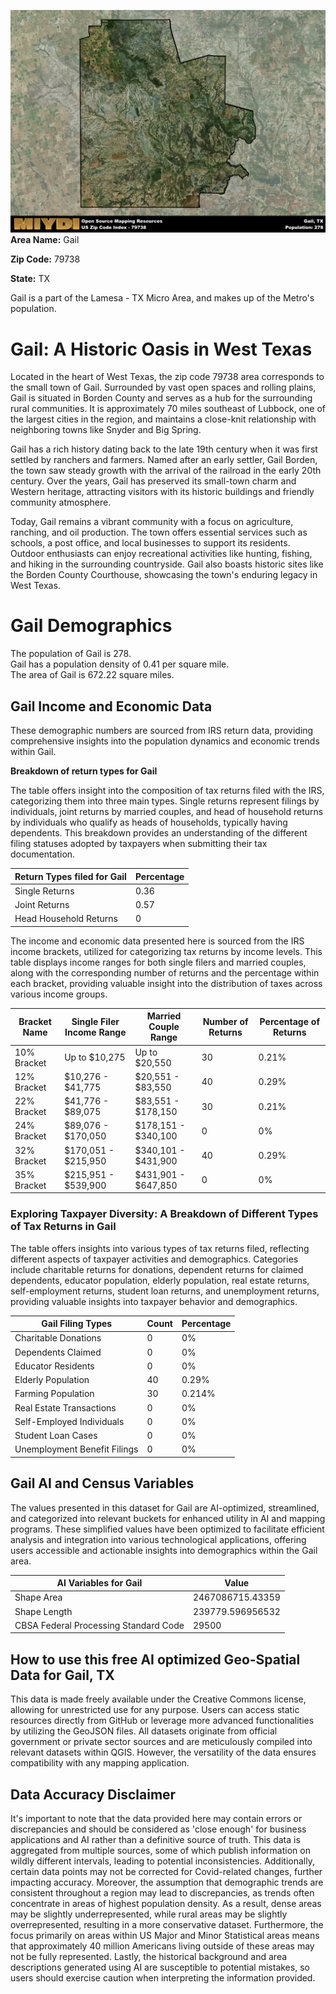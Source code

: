 ![Image Alt Text](../_images/79738.png)
**Area Name:** Gail

**Zip Code:** 79738

**State:** TX

Gail is a part of the Lamesa - TX Micro Area, and makes up  of the Metro's population.  

# Gail: A Historic Oasis in West Texas

Located in the heart of West Texas, the zip code 79738 area corresponds to the small town of Gail. Surrounded by vast open spaces and rolling plains, Gail is situated in Borden County and serves as a hub for the surrounding rural communities. It is approximately 70 miles southeast of Lubbock, one of the largest cities in the region, and maintains a close-knit relationship with neighboring towns like Snyder and Big Spring.

Gail has a rich history dating back to the late 19th century when it was first settled by ranchers and farmers. Named after an early settler, Gail Borden, the town saw steady growth with the arrival of the railroad in the early 20th century. Over the years, Gail has preserved its small-town charm and Western heritage, attracting visitors with its historic buildings and friendly community atmosphere.

Today, Gail remains a vibrant community with a focus on agriculture, ranching, and oil production. The town offers essential services such as schools, a post office, and local businesses to support its residents. Outdoor enthusiasts can enjoy recreational activities like hunting, fishing, and hiking in the surrounding countryside. Gail also boasts historic sites like the Borden County Courthouse, showcasing the town's enduring legacy in West Texas.

# Gail Demographics

The population of Gail is 278.  
Gail has a population density of 0.41 per square mile.  
The area of Gail is 672.22 square miles.  

## Gail Income and Economic Data

These demographic numbers are sourced from IRS return data, providing comprehensive insights into the population dynamics and economic trends within Gail.

**Breakdown of return types for Gail**

The table offers insight into the composition of tax returns filed with the IRS, categorizing them into three main types. Single returns represent filings by individuals, joint returns by married couples, and head of household returns by individuals who qualify as heads of households, typically having dependents. This breakdown provides an understanding of the different filing statuses adopted by taxpayers when submitting their tax documentation.

| Return Types filed for Gail                              | Percentage          |
|----------------------------------------------------------|---------------------|
| Single Returns                                            | 0.36 |
| Joint Returns                                             | 0.57 |
| Head Household Returns                                    | 0 |

The income and economic data presented here is sourced from the IRS income brackets, utilized for categorizing tax returns by income levels. This table displays income ranges for both single filers and married couples, along with the corresponding number of returns and the percentage within each bracket, providing valuable insight into the distribution of taxes across various income groups.

| Bracket Name       | Single Filer Income Range | Married Couple Range | Number of Returns | Percentage of Returns |
|--------------------|----------------------------|----------------------|-------------------|-----------------------|
| 10% Bracket        | Up to $10,275              | Up to $20,550        | 30 | 0.21% |
| 12% Bracket        | $10,276 - $41,775          | $20,551 - $83,550    | 40 | 0.29% |
| 22% Bracket        | $41,776 - $89,075          | $83,551 - $178,150   | 30 | 0.21% |
| 24% Bracket        | $89,076 - $170,050         | $178,151 - $340,100  | 0 | 0% |
| 32% Bracket        | $170,051 - $215,950        | $340,101 - $431,900  | 40 | 0.29% |
| 35% Bracket        | $215,951 - $539,900        | $431,901 - $647,850  | 0 | 0% |

### Exploring Taxpayer Diversity: A Breakdown of Different Types of Tax Returns in Gail

The table offers insights into various types of tax returns filed, reflecting different aspects of taxpayer activities and demographics. Categories include charitable returns for donations, dependent returns for claimed dependents, educator population, elderly population, real estate returns, self-employment returns, student loan returns, and unemployment returns, providing valuable insights into taxpayer behavior and demographics.

| Gail Filing Types                    | Count | Percentage |
|--------------------------------------|-------|------------|
| Charitable Donations                 | 0 | 0% |
| Dependents Claimed                   | 0 | 0% |
| Educator Residents                   | 0 | 0% |
| Elderly Population                   | 40 | 0.29% |
| Farming Population                   | 30 | 0.214% |
| Real Estate Transactions             | 0 | 0% |
| Self-Employed Individuals            | 0 | 0% |
| Student Loan Cases                   | 0 | 0% |
| Unemployment Benefit Filings         | 0 | 0% |

## Gail AI and Census Variables

The values presented in this dataset for Gail are AI-optimized, streamlined, and categorized into relevant buckets for enhanced utility in AI and mapping programs. These simplified values have been optimized to facilitate efficient analysis and integration into various technological applications, offering users accessible and actionable insights into demographics within the Gail area.

| AI Variables for Gail | Value |
|-------------|-------|
| Shape Area | 2467086715.43359 |
| Shape Length | 239779.596956532 |
| CBSA Federal Processing Standard Code | 29500 |

## How to use this free AI optimized Geo-Spatial Data for Gail, TX

This data is made freely available under the Creative Commons license, allowing for unrestricted use for any purpose. Users can access static resources directly from GitHub or leverage more advanced functionalities by utilizing the GeoJSON files. All datasets originate from official government or private sector sources and are meticulously compiled into relevant datasets within QGIS. However, the versatility of the data ensures compatibility with any mapping application.

## Data Accuracy Disclaimer
It's important to note that the data provided here may contain errors or discrepancies and should be considered as 'close enough' for business applications and AI rather than a definitive source of truth. This data is aggregated from multiple sources, some of which publish information on wildly different intervals, leading to potential inconsistencies. Additionally, certain data points may not be corrected for Covid-related changes, further impacting accuracy. Moreover, the assumption that demographic trends are consistent throughout a region may lead to discrepancies, as trends often concentrate in areas of highest population density. As a result, dense areas may be slightly underrepresented, while rural areas may be slightly overrepresented, resulting in a more conservative dataset. Furthermore, the focus primarily on areas within US Major and Minor Statistical areas means that approximately 40 million Americans living outside of these areas may not be fully represented. Lastly, the historical background and area descriptions generated using AI are susceptible to potential mistakes, so users should exercise caution when interpreting the information provided.
